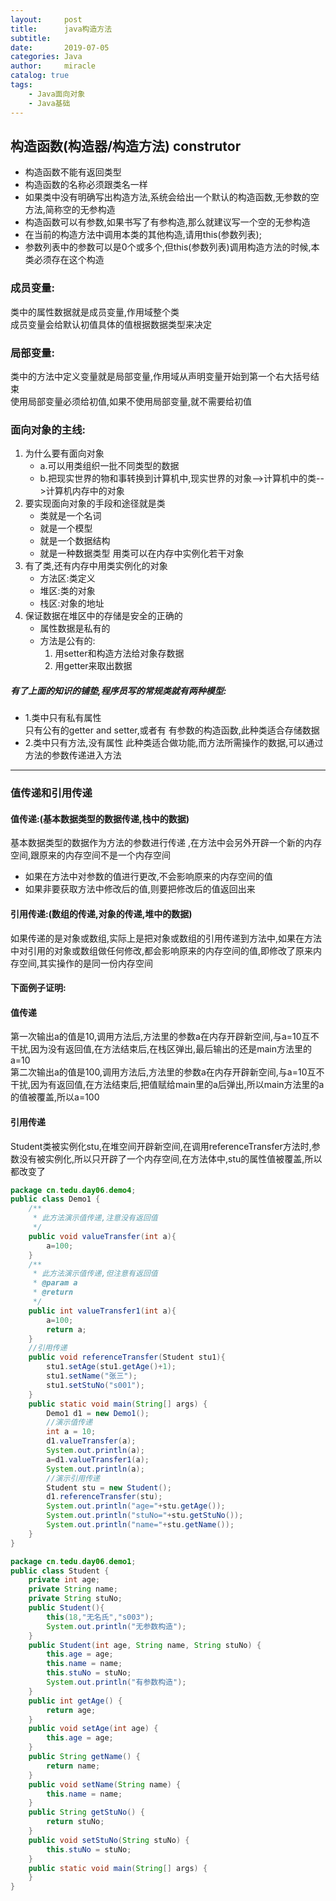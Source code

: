 ```yaml
---
layout:     post
title:      java构造方法
subtitle:   
date:       2019-07-05
categories: Java
author:     miracle
catalog: true
tags:
    - Java面向对象
    - Java基础
---
```

## 构造函数(构造器/构造方法) construtor
* 构造函数不能有返回类型  
* 构造函数的名称必须跟类名一样
* 如果类中没有明确写出构造方法,系统会给出一个默认的构造函数,无参数的空方法,简称空的无参构造  
* 构造函数可以有参数,如果书写了有参构造,那么就建议写一个空的无参构造  
* 在当前的构造方法中调用本类的其他构造,请用this(参数列表);  
* 参数列表中的参数可以是0个或多个,但this(参数列表)调用构造方法的时候,本类必须存在这个构造
### 成员变量:
  类中的属性数据就是成员变量,作用域整个类  
  成员变量会给默认初值具体的值根据数据类型来决定
### 局部变量:
  类中的方法中定义变量就是局部变量,作用域从声明变量开始到第一个右大括号结束  
  使用局部变量必须给初值,如果不使用局部变量,就不需要给初值  
### 面向对象的主线:
1. 为什么要有面向对象  
   * a.可以用类组织一批不同类型的数据
   * b.把现实世界的物和事转换到计算机中,现实世界的对象-->计算机中的类-->计算机内存中的对象
2. 要实现面向对象的手段和途径就是类
   * 类就是一个名词
   *   就是一个模型
   *   就是一个数据结构
   *   就是一种数据类型
 用类可以在内存中实例化若干对象
3. 有了类,还有内存中用类实例化的对象
   * 方法区:类定义
   * 堆区:类的对象
   * 栈区:对象的地址
4. 保证数据在堆区中的存储是安全的正确的 
   * 属性数据是私有的
   * 方法是公有的:
       1. 用setter和构造方法给对象存数据
       2. 用getter来取出数据

##### 有了上面的知识的铺垫,程序员写的常规类就有两种模型:
* 1.类中只有私有属性  
只有公有的getter and setter,或者有 有参数的构造函数,此种类适合存储数据
* 2.类中只有方法,没有属性 
此种类适合做功能,而方法所需操作的数据,可以通过方法的参数传递进入方法
------------------------------------------------------------------------------------------------------------
### 值传递和引用传递
#### 值传递:(基本数据类型的数据传递,栈中的数据)
基本数据类型的数据作为方法的参数进行传递 ,在方法中会另外开辟一个新的内存空间,跟原来的内存空间不是一个内存空间  
* 如果在方法中对参数的值进行更改,不会影响原来的内存空间的值  
* 如果非要获取方法中修改后的值,则要把修改后的值返回出来
#### 引用传递:(数组的传递,对象的传递,堆中的数据)
  如果传递的是对象或数组,实际上是把对象或数组的引用传递到方法中,如果在方法中对引用的对象或数组做任何修改,都会影响原来的内存空间的值,即修改了原来内存空间,其实操作的是同一份内存空间

#### 下面例子证明:
#### 值传递  
  第一次输出a的值是10,调用方法后,方法里的参数a在内存开辟新空间,与a=10互不干扰,因为没有返回值,在方法结束后,在栈区弹出,最后输出的还是main方法里的a=10  
  第二次输出a的值是100,调用方法后,方法里的参数a在内存开辟新空间,与a=10互不干扰,因为有返回值,在方法结束后,把值赋给main里的a后弹出,所以main方法里的a的值被覆盖,所以a=100
#### 引用传递
  Student类被实例化stu,在堆空间开辟新空间,在调用referenceTransfer方法时,参数没有被实例化,所以只开辟了一个内存空间,在方法体中,stu的属性值被覆盖,所以都改变了
```java
package cn.tedu.day06.demo4;
public class Demo1 {
	/**
	 * 此方法演示值传递,注意没有返回值
	 */
	public void valueTransfer(int a){
		a=100;
	}
	/**
	 * 此方法演示值传递,但注意有返回值
	 * @param a
	 * @return
	 */
	public int valueTransfer1(int a){
		a=100;
		return a;
	}
	//引用传递
	public void referenceTransfer(Student stu1){
		stu1.setAge(stu1.getAge()+1);
		stu1.setName("张三");
		stu1.setStuNo("s001");
	}
	public static void main(String[] args) {
		Demo1 d1 = new Demo1();
		//演示值传递
		int a = 10;
		d1.valueTransfer(a);
		System.out.println(a);
		a=d1.valueTransfer1(a);
		System.out.println(a);
		//演示引用传递
		Student stu = new Student();
		d1.referenceTransfer(stu);
		System.out.println("age="+stu.getAge());
		System.out.println("stuNo="+stu.getStuNo());
		System.out.println("name="+stu.getName());
	}
}
```

```java
package cn.tedu.day06.demo1;
public class Student {
	private int age;
	private String name;
	private String stuNo;
	public Student(){
		this(18,"无名氏","s003");
		System.out.println("无参数构造");
	}
	public Student(int age, String name, String stuNo) {	
		this.age = age;
		this.name = name;
		this.stuNo = stuNo;
		System.out.println("有参数构造");
	}
	public int getAge() {
		return age;
	}
	public void setAge(int age) {
		this.age = age;
	}
	public String getName() {
		return name;
	}
	public void setName(String name) {
		this.name = name;
	}
	public String getStuNo() {
		return stuNo;
	}
	public void setStuNo(String stuNo) {
		this.stuNo = stuNo;
	}
	public static void main(String[] args) {
	}
}
```


